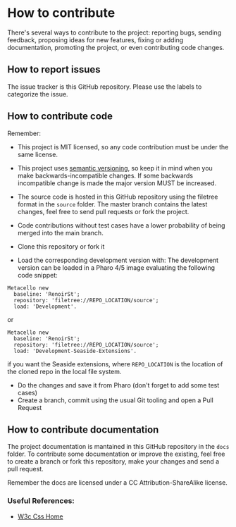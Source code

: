 How to contribute
=================

There's several ways to contribute to the project: reporting bugs, sending feedback, proposing ideas for new features, fixing or adding documentation, promoting the project, or even contributing code changes.

## How to report issues

The issue tracker is this GitHub repository. Please use the labels to categorize the issue. 

## How to contribute code

Remember:
- This project is MIT licensed, so any code contribution must be under the same license.
- This project uses [semantic versioning](http://semver.org/), so keep it in mind when you make backwards-incompatible changes. If some backwards incompatible change is made the major version MUST be increased.
- The source code is hosted in this GitHub repository using the filetree format in the `source` folder. The master branch contains the latest changes, feel free to send pull requests or fork the project. 
- Code contributions without test cases have a lower probability of being merged into the main branch.


- Clone this repository or fork it
- Load the corresponding development version with:
The development version can be loaded in a Pharo 4/5 image evaluating the following code snippet:
```smalltalk
Metacello new
  baseline: 'RenoirSt';
  repository: 'filetree://REPO_LOCATION/source';
  load: 'Development'.
```

or 
```smalltalk
Metacello new
  baseline: 'RenoirSt';
  repository: 'filetree://REPO_LOCATION/source';
  load: 'Development-Seaside-Extensions'.
```
if you want the Seaside extensions, where `REPO_LOCATION` is the location of the cloned repo in the local file system.
- Do the changes and save it from Pharo (don't forget to add some test cases)
- Create a branch, commit using the usual Git tooling and open a Pull Request

## How to contribute documentation

The project documentation is mantained in this GitHub repository in the `docs` folder. To contribute some documentation or improve the existing, feel free to create a branch or fork this repository, make your changes and send a pull request.

Remember the docs are licensed under a CC Attribution-ShareAlike license. 

### Useful References:

- [W3c Css Home](http://www.w3.org/Style/CSS/)
